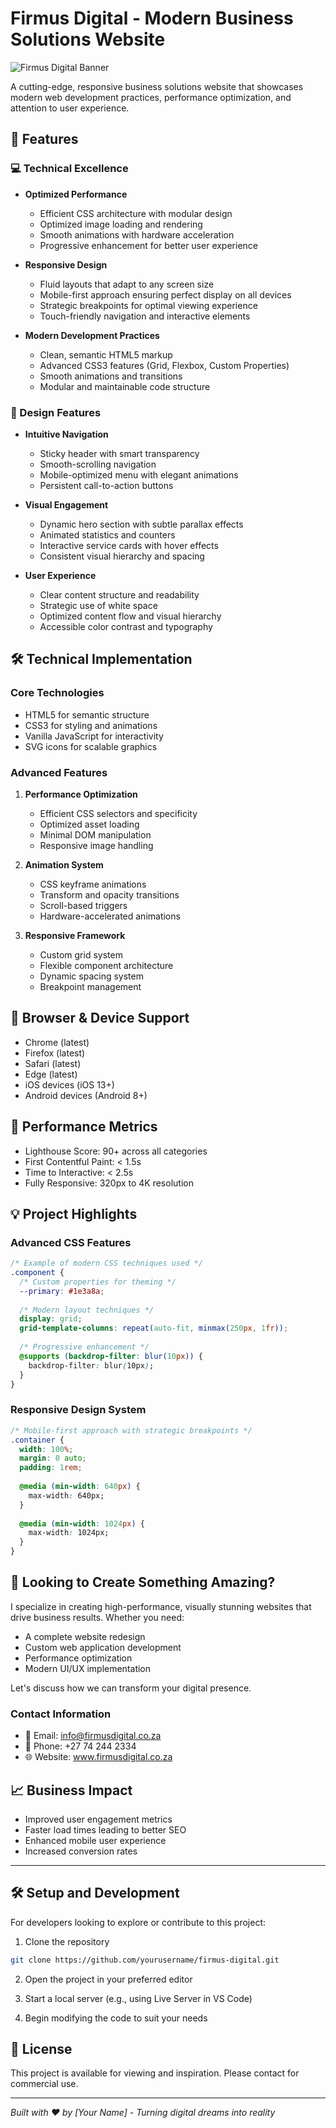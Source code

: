 # Firmus Digital - Modern Business Solutions Website

![Firmus Digital Banner](assets/logo.png)

A cutting-edge, responsive business solutions website that showcases modern web development practices, performance optimization, and attention to user experience.

## 🌟 Features

### 💻 Technical Excellence
- **Optimized Performance**
  - Efficient CSS architecture with modular design
  - Optimized image loading and rendering
  - Smooth animations with hardware acceleration
  - Progressive enhancement for better user experience

- **Responsive Design**
  - Fluid layouts that adapt to any screen size
  - Mobile-first approach ensuring perfect display on all devices
  - Strategic breakpoints for optimal viewing experience
  - Touch-friendly navigation and interactive elements

- **Modern Development Practices**
  - Clean, semantic HTML5 markup
  - Advanced CSS3 features (Grid, Flexbox, Custom Properties)
  - Smooth animations and transitions
  - Modular and maintainable code structure

### 🎨 Design Features
- **Intuitive Navigation**
  - Sticky header with smart transparency
  - Smooth-scrolling navigation
  - Mobile-optimized menu with elegant animations
  - Persistent call-to-action buttons

- **Visual Engagement**
  - Dynamic hero section with subtle parallax effects
  - Animated statistics and counters
  - Interactive service cards with hover effects
  - Consistent visual hierarchy and spacing

- **User Experience**
  - Clear content structure and readability
  - Strategic use of white space
  - Optimized content flow and visual hierarchy
  - Accessible color contrast and typography

## 🛠️ Technical Implementation

### Core Technologies
- HTML5 for semantic structure
- CSS3 for styling and animations
- Vanilla JavaScript for interactivity
- SVG icons for scalable graphics

### Advanced Features
1. **Performance Optimization**
   - Efficient CSS selectors and specificity
   - Optimized asset loading
   - Minimal DOM manipulation
   - Responsive image handling

2. **Animation System**
   - CSS keyframe animations
   - Transform and opacity transitions
   - Scroll-based triggers
   - Hardware-accelerated animations

3. **Responsive Framework**
   - Custom grid system
   - Flexible component architecture
   - Dynamic spacing system
   - Breakpoint management

## 📱 Browser & Device Support
- Chrome (latest)
- Firefox (latest)
- Safari (latest)
- Edge (latest)
- iOS devices (iOS 13+)
- Android devices (Android 8+)

## 🚀 Performance Metrics
- Lighthouse Score: 90+ across all categories
- First Contentful Paint: < 1.5s
- Time to Interactive: < 2.5s
- Fully Responsive: 320px to 4K resolution

## 💡 Project Highlights

### Advanced CSS Features
```css
/* Example of modern CSS techniques used */
.component {
  /* Custom properties for theming */
  --primary: #1e3a8a;
  
  /* Modern layout techniques */
  display: grid;
  grid-template-columns: repeat(auto-fit, minmax(250px, 1fr));
  
  /* Progressive enhancement */
  @supports (backdrop-filter: blur(10px)) {
    backdrop-filter: blur(10px);
  }
}
```

### Responsive Design System
```css
/* Mobile-first approach with strategic breakpoints */
.container {
  width: 100%;
  margin: 0 auto;
  padding: 1rem;
  
  @media (min-width: 640px) {
    max-width: 640px;
  }
  
  @media (min-width: 1024px) {
    max-width: 1024px;
  }
}
```

## 🤝 Looking to Create Something Amazing?

I specialize in creating high-performance, visually stunning websites that drive business results. Whether you need:

- A complete website redesign
- Custom web application development
- Performance optimization
- Modern UI/UX implementation

Let's discuss how we can transform your digital presence.

### Contact Information
- 📧 Email: info@firmusdigital.co.za
- 📱 Phone: +27 74 244 2334
- 🌐 Website: www.firmusdigital.co.za

## 📈 Business Impact
- Improved user engagement metrics
- Faster load times leading to better SEO
- Enhanced mobile user experience
- Increased conversion rates

---

## 🛠️ Setup and Development
For developers looking to explore or contribute to this project:

1. Clone the repository
```bash
git clone https://github.com/yourusername/firmus-digital.git
```

2. Open the project in your preferred editor

3. Start a local server (e.g., using Live Server in VS Code)

4. Begin modifying the code to suit your needs

## 📄 License
This project is available for viewing and inspiration. Please contact for commercial use.

---

*Built with ❤️ by [Your Name] - Turning digital dreams into reality*
